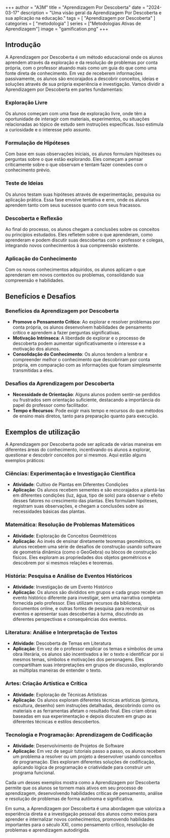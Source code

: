 +++
author = "A3M"
title = "Aprendizagem Por Descoberta"
date = "2024-03-17"
description = "Uma visão geral da Aprendizagem Por Descoberta e sua aplicação na educação."
tags = [
    "Aprendizagem por Descoberta"
]
categories = [
    "metodologia"
]
series = ["Metodologias Ativas de Aprendizagem"]
image = "gamification.png"
+++

## Introdução

A Aprendizagem por Descoberta é um método educacional onde os alunos aprendem através da exploração e da resolução de problemas por conta própria, com o professor atuando mais como um guia do que como uma fonte direta de conhecimento. Em vez de receberem informações passivamente, os alunos são encorajados a descobrir conceitos, ideias e soluções através de sua própria experiência e investigação. Vamos dividir a Aprendizagem por Descoberta em partes fundamentais:

### **Exploração Livre**
Os alunos começam com uma fase de exploração livre, onde têm a oportunidade de interagir com materiais, experimentos, ou situações relacionadas ao tópico de estudo sem instruções específicas. Isso estimula a curiosidade e o interesse pelo assunto.

### **Formulação de Hipóteses**
Com base em suas observações iniciais, os alunos formulam hipóteses ou perguntas sobre o que estão explorando. Eles começam a pensar criticamente sobre o que observam e tentam fazer conexões com o conhecimento prévio.

### **Teste de Ideias**
Os alunos testam suas hipóteses através de experimentação, pesquisa ou aplicação prática. Essa fase envolve tentativa e erro, onde os alunos aprendem tanto com seus sucessos quanto com seus fracassos.

### **Descoberta e Reflexão**
Ao final do processo, os alunos chegam a conclusões sobre os conceitos ou princípios estudados. Eles refletem sobre o que aprenderam, como aprenderam e podem discutir suas descobertas com o professor e colegas, integrando novos conhecimentos à sua compreensão existente.

### **Aplicação do Conhecimento**
Com os novos conhecimentos adquiridos, os alunos aplicam o que aprenderam em novos contextos ou problemas, consolidando sua compreensão e habilidades.

## Benefícios e Desafios

### Benefícios da Aprendizagem por Descoberta
- **Promove o Pensamento Crítico**: Ao explorar e resolver problemas por conta própria, os alunos desenvolvem habilidades de pensamento crítico e aprendem a fazer perguntas significativas.
- **Motivação Intrínseca**: A liberdade de explorar e o processo de descoberta podem aumentar significativamente o interesse e a motivação dos alunos.
- **Consolidação do Conhecimento**: Os alunos tendem a lembrar e compreender melhor o conhecimento que descobriram por conta própria, em comparação com as informações que foram simplesmente transmitidas a eles.

### Desafios da Aprendizagem por Descoberta
- **Necessidade de Orientação**: Alguns alunos podem sentir-se perdidos ou frustrados sem orientação suficiente, destacando a importância do papel do professor como facilitador.
- **Tempo e Recursos**: Pode exigir mais tempo e recursos do que métodos de ensino mais diretos, tanto para preparação quanto para execução.


## Exemplos de utilização

A Aprendizagem por Descoberta pode ser aplicada de várias maneiras em diferentes áreas do conhecimento, incentivando os alunos a explorar, questionar e descobrir conceitos por si mesmos. Aqui estão alguns exemplos práticos:

### **Ciências**: Experimentação e Investigação Científica
- **Atividade**: Cultivo de Plantas em Diferentes Condições
- **Aplicação**: Os alunos recebem sementes e são encorajados a plantá-las em diferentes condições (luz, água, tipo de solo) para observar o efeito desses fatores no crescimento das plantas. Eles formulam hipóteses, registram suas observações, e chegam a conclusões sobre as necessidades básicas das plantas.

### **Matemática**: Resolução de Problemas Matemáticos
- **Atividade**: Exploração de Conceitos Geométricos
- **Aplicação**: Ao invés de ensinar diretamente teoremas geométricos, os alunos recebem uma série de desafios de construção usando software de geometria dinâmica (como o GeoGebra) ou blocos de construção físicos. Eles exploram as propriedades dos objetos geométricos e descobrem por si mesmos relações e teoremas.

### **História**: Pesquisa e Análise de Eventos Históricos
- **Atividade**: Investigação de um Evento Histórico
- **Aplicação**: Os alunos são divididos em grupos e cada grupo recebe um evento histórico diferente para investigar, sem uma narrativa completa fornecida pelo professor. Eles utilizam recursos da biblioteca, documentos online, e outras fontes de pesquisa para reconstruir os eventos e apresentar suas descobertas à turma, discutindo as diferentes perspectivas e consequências dos eventos.

### **Literatura**: Análise e Interpretação de Textos
- **Atividade**: Descoberta de Temas em Literatura
- **Aplicação**: Em vez de o professor explicar os temas e símbolos de uma obra literária, os alunos são incentivados a ler o texto e identificar por si mesmos temas, símbolos e motivações dos personagens. Eles compartilham suas interpretações em grupos de discussão, explorando as múltiplas maneiras de entender o texto.

### **Artes**: Criação Artística e Crítica
- **Atividade**: Exploração de Técnicas Artísticas
- **Aplicação**: Os alunos exploram diferentes técnicas artísticas (pintura, escultura, desenho) sem instruções detalhadas, descobrindo como os materiais e as ferramentas afetam o resultado final. Eles criam obras baseadas em sua experimentação e depois discutem em grupo as diferentes técnicas e estilos descobertos.

### **Tecnologia e Programação**: Aprendizagem de Codificação
- **Atividade**: Desenvolvimento de Projetos de Software
- **Aplicação**: Em vez de seguir tutoriais passo a passo, os alunos recebem um problema a resolver ou um projeto a desenvolver usando conceitos de programação. Eles exploram diferentes soluções de codificação, aplicando lógica de programação e criatividade para construir um programa funcional.

Cada um desses exemplos mostra como a Aprendizagem por Descoberta permite que os alunos se tornem mais ativos em seu processo de aprendizagem, desenvolvendo habilidades críticas de pensamento, análise e resolução de problemas de forma autônoma e significativa.

Em suma, a Aprendizagem por Descoberta é uma abordagem que valoriza a experiência direta e a investigação pessoal dos alunos como meios para aprender e internalizar novos conhecimentos, promovendo habilidades importantes para o século XXI, como pensamento crítico, resolução de problemas e aprendizagem autodirigida.